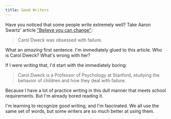 ```yaml
---
title: Good Writers
---
```


Have you noticed that some people write extremely well? Take Aaron Swartz' article ["Believe you can change"](http://www.aaronsw.com/weblog/dweck):

> Carol Dweck was obsessed with failure.

What an _amazing_ first sentence. I'm immediately glued to this article. Who is Carol Dweck? What's wrong with her?

If I were writing that, I'd start with the immediately boring:

> Carol Dweck is a Professor of Psychology at Stanford, studying the behavior of children and how they deal with failure.

Because I have a lot of practice writing in this dull manner that meets school requirements. But I'm already bored reading it.

I'm learning to recognize good writing, and I'm fascinated. We all use the same set of words, but some writers are so much better at using them.
